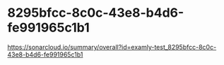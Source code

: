 # 8295bfcc-8c0c-43e8-b4d6-fe991965c1b1
https://sonarcloud.io/summary/overall?id=examly-test_8295bfcc-8c0c-43e8-b4d6-fe991965c1b1
